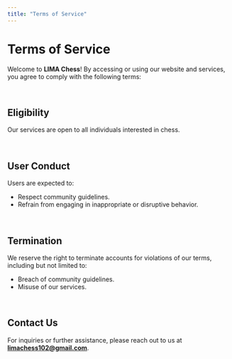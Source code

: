 ```yaml
---
title: "Terms of Service"
---
```


# Terms of Service

Welcome to **LIMA Chess**! By accessing or using our website and services, you agree to comply with the following terms:

&nbsp;

##  **Eligibility**

Our services are open to all individuals interested in chess.

&nbsp;

## **User Conduct**

Users are expected to:

- Respect community guidelines.
- Refrain from engaging in inappropriate or disruptive behavior.

&nbsp;

## **Termination**

We reserve the right to terminate accounts for violations of our terms, including but not limited to:

- Breach of community guidelines.
- Misuse of our services.

&nbsp;

## **Contact Us**

For inquiries or further assistance, please reach out to us at **[limachess102@gmail.com](mailto:limachess102@gmail.com)**.
